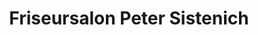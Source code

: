 ---
title: "Friseursalon Peter Sistenich"
url: /euskirchen/friseursalon-peter-sistenich/
shop: Friseur
---